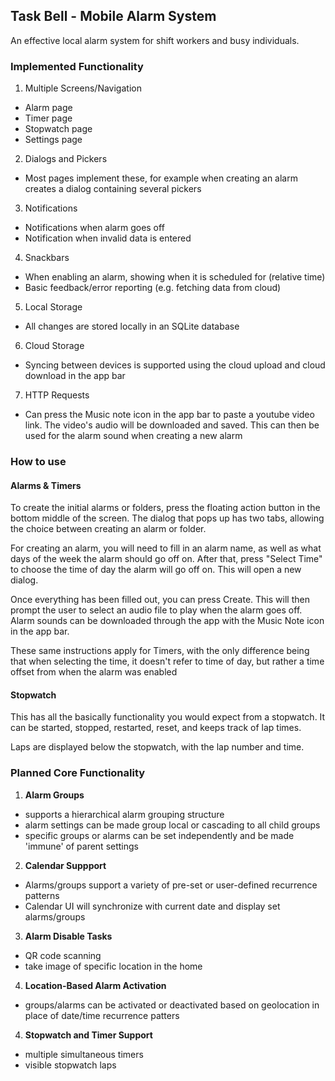 ## Task Bell - Mobile Alarm System

An effective local alarm system for shift workers and busy individuals.

### Implemented Functionality

1. Multiple Screens/Navigation
  - Alarm page
  - Timer page
  - Stopwatch page
  - Settings page

2. Dialogs and Pickers
  - Most pages implement these, for example when creating an alarm creates a dialog containing several pickers 

3. Notifications
  - Notifications when alarm goes off
  - Notification when invalid data is entered

4. Snackbars
  - When enabling an alarm, showing when it is scheduled for (relative time)
  - Basic feedback/error reporting (e.g. fetching data from cloud)

5. Local Storage
  - All changes are stored locally in an SQLite database

6. Cloud Storage
  - Syncing between devices is supported using the cloud upload and cloud download in the app bar

7. HTTP Requests
  - Can press the Music note icon in the app bar to paste a youtube video link. The video's audio will be downloaded and saved. This can then be used for the alarm sound when creating a new alarm

### How to use

#### Alarms & Timers
To create the initial alarms or folders, press the floating action button in the bottom middle of the screen. The dialog that pops up has two tabs, allowing the choice between creating an alarm or folder.

For creating an alarm, you will need to fill in an alarm name, as well as what days of the week the alarm should go off on. After that, press "Select Time" to choose the time of day the alarm will go off on. This will open a new dialog.

Once everything has been filled out, you can press Create. This will then prompt the user to select an audio file to play when the alarm goes off. Alarm sounds can be downloaded through the app with the Music Note icon in the app bar.

These same instructions apply for Timers, with the only difference being that when selecting the time, it doesn't refer to time of day, but rather a time offset from when the alarm was enabled

#### Stopwatch

This has all the basically functionality you would expect from a stopwatch. It can be started, stopped, restarted, reset, and keeps track of lap times.

Laps are displayed below the stopwatch, with the lap number and time.





### Planned Core Functionality

1. **Alarm Groups**

  - supports a hierarchical alarm grouping structure
  - alarm settings can be made group local or cascading to all child groups
  - specific groups or alarms can be set independently and be made 'immune' of parent settings

2.  **Calendar Suppport**
  - Alarms/groups support a variety of pre-set or user-defined recurrence patterns
  - Calendar UI will synchronize with current date and display set alarms/groups

3. **Alarm Disable Tasks**
  - QR code scanning
  - take image of specific location in the home

4. **Location-Based Alarm Activation**
  - groups/alarms can be activated or deactivated based on geolocation in place of date/time recurrence patters

4. **Stopwatch and Timer Support**
  - multiple simultaneous timers
  - visible stopwatch laps
